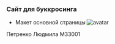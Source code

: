 ### Сайт для буккросинга
* Макет основной страницы
![avatar](./img/main_model.png)

Петренко Людмила М33001
